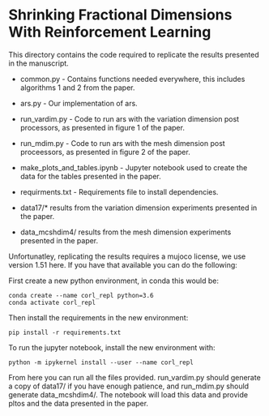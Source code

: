 # Shrinking Fractional Dimensions With Reinforcement Learning

This directory contains the code required to replicate the results presented in the manuscript.

- common.py - Contains functions needed everywhere, this includes algorithms 1 and 2 from the paper.
- ars.py - Our implementation of ars.
- run_vardim.py - Code to run ars with the variation dimension post processors, as presented in figure 1 of the paper.
- run_mdim.py - Code to run ars with the mesh dimension post proceessors, as presented in figure 2 of the paper.
- make_plots_and_tables.ipynb - Jupyter notebook used to create the data for the tables presented in the paper.
- requirments.txt - Requirements file to install dependencies.

- data17/* results from the variation dimension experiments presented in the paper.
- data_mcshdim4/ results from the mesh dimension experiments presented in the paper.


Unfortunatley, replicating the results requires a mujoco license, we use version 1.51 here. If you have that available you can do the following:

First create a new python environment, in conda this would be:
```
conda create --name corl_repl python=3.6
conda activate corl_repl
```

Then install the requirements in the new environment:
```
pip install -r requirements.txt 
```

To run the jupyter notebook, install the new environment with:
```
python -m ipykernel install --user --name corl_repl
```

From here you can run all the files provided. run_vardim.py should generate a copy of data17/ if you have enough patience, and run_mdim.py should generate data_mcshdim4/.
The notebook will load this data and provide pltos and the data presented in the paper.
